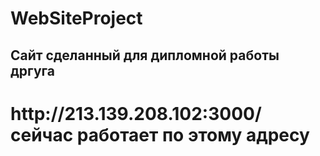 # WebSiteProject
<h2>Сайт сделанный для дипломной работы дргуга</h2>
<h1>http://213.139.208.102:3000/ сейчас работает по этому адресу</h1>
